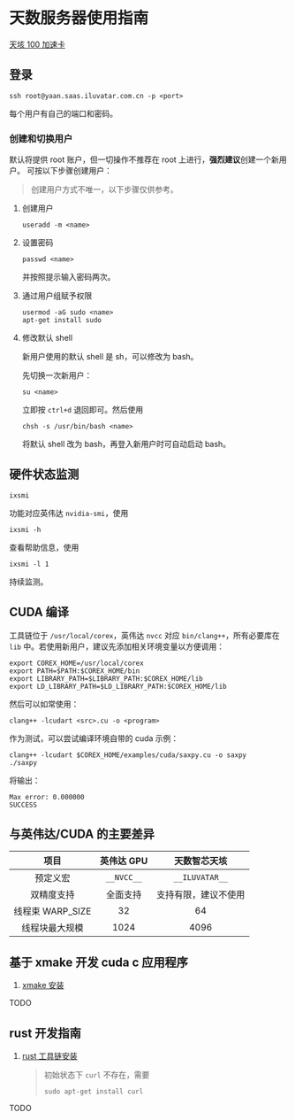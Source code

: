 ﻿# 天数服务器使用指南

[天垓 100 加速卡](https://www.iluvatar.com/productDetails?fullCode=cpjs-yj-xlxl-tg100)

## 登录

```shell
ssh root@yaan.saas.iluvatar.com.cn -p <port>
```

每个用户有自己的端口和密码。

### 创建和切换用户

默认将提供 root 账户，但一切操作不推荐在 root 上进行，**强烈建议**创建一个新用户。
可按以下步骤创建用户：

> 创建用户方式不唯一，以下步骤仅供参考。

1. 创建用户

   ```shell
   useradd -m <name>
   ```

2. 设置密码

   ```shell
   passwd <name>
   ```

   并按照提示输入密码两次。

3. 通过用户组赋予权限

   ```shell
   usermod -aG sudo <name>
   apt-get install sudo
   ```

4. 修改默认 shell

   新用户使用的默认 shell 是 sh，可以修改为 bash。

   先切换一次新用户：

   ```shell
   su <name>
   ```

   立即按 `ctrl+d` 退回即可。然后使用

   ```shell
   chsh -s /usr/bin/bash <name>
   ```

   将默认 shell 改为 bash，再登入新用户时可自动启动 bash。

## 硬件状态监测

```shell
ixsmi
```

功能对应英伟达 `nvidia-smi`，使用

```shell
ixsmi -h
```

查看帮助信息，使用

```shell
ixsmi -l 1
```

持续监测。

## CUDA 编译

工具链位于 `/usr/local/corex`，英伟达 `nvcc` 对应 `bin/clang++`，所有必要库在 `lib` 中。若使用新用户，建议先添加相关环境变量以方便调用：

```shell
export COREX_HOME=/usr/local/corex
export PATH=$PATH:$COREX_HOME/bin
export LIBRARY_PATH=$LIBRARY_PATH:$COREX_HOME/lib
export LD_LIBRARY_PATH=$LD_LIBRARY_PATH:$COREX_HOME/lib
```

然后可以如常使用：

```shell
clang++ -lcudart <src>.cu -o <program>
```

作为测试，可以尝试编译环境自带的 cuda 示例：

```shell
clang++ -lcudart $COREX_HOME/examples/cuda/saxpy.cu -o saxpy
./saxpy
```

将输出：

```plaintext
Max error: 0.000000
SUCCESS
```

## 与英伟达/CUDA 的主要差异

| 项目            | 英伟达 GPU   | 天数智芯天垓
|:---------------:|:----------:|:-:
| 预定义宏         | `__NVCC__` | `__ILUVATAR__`
| 双精度支持       | 全面支持     | 支持有限，建议不使用
| 线程束 WARP_SIZE | 32         | 64
| 线程块最大规模    | 1024       | 4096

## 基于 xmake 开发 cuda c 应用程序

1. [xmake 安装](https://xmake.io/#/zh-cn/getting_started?id=%e5%ae%89%e8%a3%85)

TODO

## rust 开发指南

1. [rust 工具链安装](https://www.rust-lang.org/zh-CN/tools/install)

   > 初始状态下 `curl` 不存在，需要
   >
   > ```shell
   > sudo apt-get install curl
   > ```

TODO
